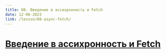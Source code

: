 ```yaml
---
title: 08. Введение в ассихронность и Fetch
date: 12-06-2023
link: /lesson/08-async-fetch/
---
```


# [Введение в ассихронность и Fetch](/lesson/08-async-fetch)
